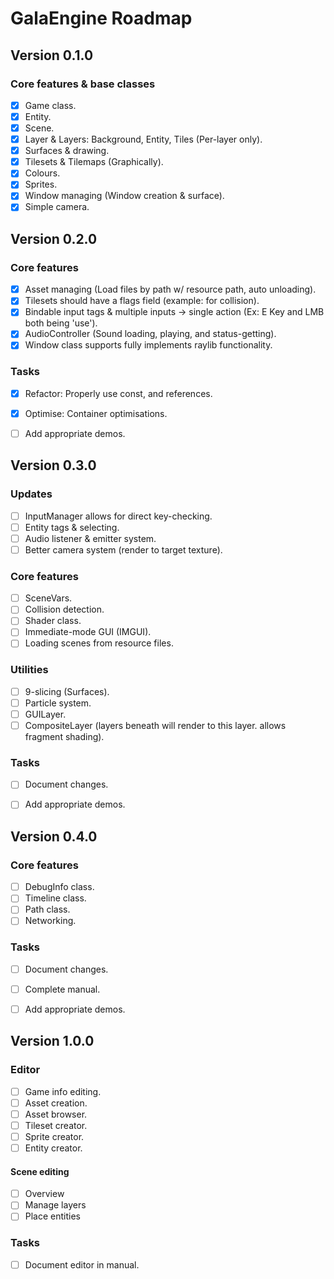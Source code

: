 # GalaEngine Roadmap
## Version 0.1.0
### Core features & base classes
- [x] Game class.
- [x] Entity.
- [x] Scene.
- [x] Layer & Layers: Background, Entity, Tiles (Per-layer only).
- [x] Surfaces & drawing.
- [x] Tilesets & Tilemaps (Graphically).
- [x] Colours.
- [x] Sprites.
- [x] Window managing (Window creation & surface).
- [x] Simple camera.
			
## Version 0.2.0
### Core features
- [x] Asset managing (Load files by path w/ resource path, auto unloading).
- [x] Tilesets should have a flags field (example: for collision).
- [x] Bindable input tags & multiple inputs -> single action (Ex: E Key and LMB both being 'use').
- [x] AudioController (Sound loading, playing, and status-getting).
- [x] Window class supports fully implements raylib functionality.

### Tasks
- [x] Refactor: Properly use const, and references.
- [x] Optimise: Container optimisations.
- [ ] Add appropriate demos.


## Version 0.3.0
### Updates
- [ ] InputManager allows for direct key-checking.
- [ ] Entity tags & selecting.
- [ ] Audio listener & emitter system.
- [ ] Better camera system (render to target texture).

### Core features
- [ ] SceneVars.
- [ ] Collision detection.
- [ ] Shader class.
- [ ] Immediate-mode GUI (IMGUI).
- [ ] Loading scenes from resource files.

### Utilities
- [ ] 9-slicing (Surfaces).
- [ ] Particle system.
- [ ] GUILayer.
- [ ] CompositeLayer (layers beneath will render to this layer. allows fragment shading).

### Tasks
- [ ] Document changes.
- [ ] Add appropriate demos.


## Version 0.4.0
### Core features
- [ ] DebugInfo class.
- [ ] Timeline class.
- [ ] Path class.
- [ ] Networking.

### Tasks
- [ ] Document changes.
- [ ] Complete manual.
- [ ] Add appropriate demos.


## Version 1.0.0
### Editor
- [ ] Game info editing.
- [ ] Asset creation.
- [ ] Asset browser.
- [ ] Tileset creator.
- [ ] Sprite creator.
- [ ] Entity creator.

#### Scene editing
- [ ] Overview
- [ ] Manage layers
- [ ] Place entities

### Tasks
- [ ] Document editor in manual.
